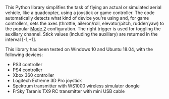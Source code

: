 This Python library simplifies the task of flying an actual or simulated aerial
vehicle, like a quadcopter, using a joystick or game controller.  The code automatically
detects what kind of device you're using and, for game controllers, sets the axes (throttle,
aileron/roll, elevator/pitch, rudder/yaw) to the popular
[Mode 2](http://www.spektrumrc.com/Articles/Article.aspx?ArticleID=2105)
configuration.  The right trigger is used for toggling the auxiliary channel.
Stick values (including the auxiliary) are returned in the interval [-1,+1].

This library has been tested on Windows 10 and Ubuntu 18.04, with the following
devices:

* PS3 controller
* PS4 controller
* Xbox 360 controller
* Logitech Extreme 3D Pro joystick
* Spektrum transmitter with WS1000 wireless simulator dongle
* FrSky Taranis TX9 RC transmitter with mini USB cable 

